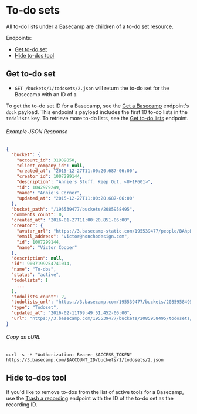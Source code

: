 To-do sets
==========

All to-do lists under a Basecamp are children of a to-do set resource.

Endpoints:

- [Get to-do set](#get-to-do-set)
- [Hide to-dos tool](#hide-to-dos-tool)


Get to-do set
-------------

* `GET /buckets/1/todosets/2.json` will return the to-do set for the Basecamp with an ID of `1`.

To get the to-do set ID for a Basecamp, see the [Get a Basecamp][1] endpoint's `dock` payload. This endpoint's payload includes the first 10 to-do lists in the `todolists` key. To retrieve more to-do lists, see the [Get to-do lists][2] endpoint.

###### Example JSON Response

``` json
{
  "bucket": {
    "account_id": 31989850,
    "client_company_id": null,
    "created_at": "2015-12-27T11:00:20.687-06:00",
    "creator_id": 1007299144,
    "description": "Annie's Stuff. Keep Out. <U+1F601>",
    "id": 1042979249,
    "name": "Annie's Corner",
    "updated_at": "2015-12-27T11:00:20.687-06:00"
  },
  "bucket_path": "/195539477/buckets/2085958495",
  "comments_count": 0,
  "created_at": "2016-01-27T11:00:20.851-06:00",
  "creator": {
    "avatar_url": "https://3.basecamp-static.com/195539477/people/BAhpBEgqCjw=--8266bb0507508f3d46050d57b65924d5e2a005f3/avatar-64-x4",
    "email_address": "victor@honchodesign.com",
    "id": 1007299144,
    "name": "Victor Cooper"
  },
  "description": null,
  "id": 9007199254741014,
  "name": "To-dos",
  "status": "active",
  "todolists": [
    ...
  ],
  "todolists_count": 2,
  "todolists_url": "https://3.basecamp.com/195539477/buckets/2085958495/todolists.json",
  "type": "Todoset",
  "updated_at": "2016-02-11T09:49:51.452-06:00",
  "url": "https://3.basecamp.com/195539477/buckets/2085958495/todosets/9007199254741014"
}
```

###### Copy as cURL

``` shell
curl -s -H "Authorization: Bearer $ACCESS_TOKEN" https://3.basecamp.com/$ACCOUNT_ID/buckets/1/todosets/2.json
```


Hide to-dos tool
----------------

If you'd like to remove to-dos from the list of active tools for a Basecamp, use the [Trash a recording][2] endpoint with the ID of the to-do set as the recording ID.


[1]: https://github.com/basecamp/bc3-api/blob/master/sections/basecamps.md#get-a-basecamp
[2]: https://github.com/basecamp/bc3-api/blob/master/sections/todolists.md#get-to-do-lists
[3]: https://github.com/basecamp/bc3-api/blob/master/sections/recordings.md#trash-a-recording

